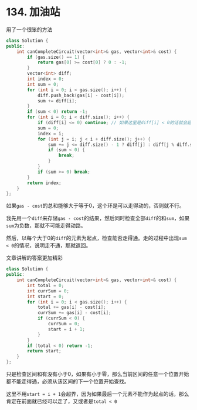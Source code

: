 # 134. 加油站

用了一个很笨的方法

```c++
class Solution {
public:
    int canCompleteCircuit(vector<int>& gas, vector<int>& cost) {
        if (gas.size() == 1) {
            return gas[0] >= cost[0] ? 0 : -1;
        }
        vector<int> diff;
        int index = 0;
        int sum = 0;
        for (int i = 0; i < gas.size(); i++) {
            diff.push_back(gas[i] - cost[i]);
            sum += diff[i];
        }
        if (sum < 0) return -1;
        for (int i = 0; i < diff.size(); i++) {
            if (diff[i] <= 0) continue; // 如果这里是diff[i] < 0的话就会超时
            sum = 0;
            index = i;
            for (int j = i; j < i + diff.size(); j++) {
                sum += j <= diff.size() - 1 ? diff[j] : diff[j % diff.size()];
                if (sum < 0) {
                    break;
                } 
            }
            if (sum >= 0) break;
        }
        return index;
    }
};
```

如果`gas - cost`的总和能够大于等于0，这个环是可以走得动的，否则就不行。

我先用一个`diff`来存储`gas - cost`的结果，然后同时检查全部`diff`的和`sum`，如果`sum`为负数，那就不可能走得动路。

然后，以每个大于0的`diff`的元素为起点，检查能否走得通。走的过程中出现`sum < 0`的情况，说明走不通，那就返回。

文章讲解的答案更加精彩

```c++
class Solution {
public:
    int canCompleteCircuit(vector<int>& gas, vector<int>& cost) {
        int total = 0;
        int currSum = 0;
        int start = 0;
        for (int i = 0; i < gas.size(); i++) {
            total += gas[i] - cost[i];
            currSum += gas[i] - cost[i];
            if (currSum < 0) {
                currSum = 0;
                start = i + 1;
            }
        }
        if (total < 0) return -1;
        return start;
    }
};
```

只是检查区间和有没有小于0，如果有小于零，那么当前区间的任意一个位置开始都不能走得通，必须从该区间的下一个位置开始查找。

这里不用`start = i + 1`会超界，因为如果最后一个元素不能作为起点的话，那么肯定在前面就已经可以走了，又或者是`total < 0`